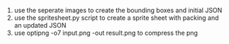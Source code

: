 1. use the seperate images to create the bounding boxes and initial JSON
2. use the spritesheet.py script to create a sprite sheet with packing and an updated JSON
3. use optipng -o7 input.png -out result.png to compress the png